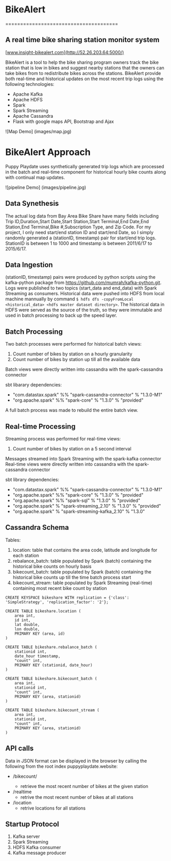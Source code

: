 # BikeAlert
======================================

## A real time bike sharing station monitor system
[www.insight-bikealert.com](http://52.26.203.64:5000/)

BikeAlert is a tool to help the bike sharing program owners track the bike station that is low in bikes and suggest nearby stations that the owners can take bikes from to redistribute bikes across the stations. BikeAlert provide both real-time and historical updates on the most recent trip logs using the following technologies:
- Apache Kafka
- Apache HDFS
- Spark
- Spark Streaming
- Apache Cassandra
- Flask with google maps API, Bootstrap and Ajax

![Map Demo] (images/map.jpg)

# BikeAlert Approach
Puppy Playdate uses synthetically generated trip logs which are processed in the batch and real-time component for historical hourly bike counts along with continual map updates.

![pipeline Demo] (images/pipeline.jpg)

## Data Synethesis
The actual log data from Bay Area Bike Share have many fields including Trip ID,Duration,Start Date,Start Station,Start Terminal,End Date,End Station,End Terminal,Bike #,Subscription Type, and Zip Code. For my project, I only need start/end station ID and start/end Date, so I simply randomly generated a (stationID, timestamp) pair for start/end trip logs. StationID is between 1 to 1000 and timestamp is between 2011/6/17 to 2015/6/17.

## Data Ingestion
(stationID, timestamp) pairs were produced by python scripts using the kafka-python package from https://github.com/mumrah/kafka-python.git. Logs were published to two topics (start_data and end_data) with Spark Streaming as consumers. Historical data were pushed into HDFS from local machine mannually by command `$ hdfs dfs -copyFromLocal <historical_data> <hdfs master dataset directory>`. The historical data in HDFS were served as the source of the truth, so they were immutable and used in batch processing to back up the speed layer.

## Batch Processing
Two batch processes were performed for historical batch views:

1. Count number of bikes by station on a hourly granularity
2. Count number of bikes by station up till all the available data

Batch views were directly written into cassandra with the spark-cassandra connector

sbt libarary dependencies:
- "com.datastax.spark" %% "spark-cassandra-connector" % "1.3.0-M1"
- "org.apache.spark" %% "spark-core" % "1.3.0" % "provided"

A full batch process was made to rebuild the entire batch view.

## Real-time Processing
Streaming process was performed for real-time views:

1. Count number of bikes by station on a 5 second interval

Messages streamed into Spark Streaming with the spark-kafka connector
Real-time views were directly written into cassandra with the spark-cassandra connector

sbt library dependencies:
- "com.datastax.spark" %% "spark-cassandra-connector" % "1.3.0-M1"
- "org.apache.spark" %% "spark-core" % "1.3.0" % "provided"
- "org.apache.spark" %% "spark-sql" % "1.3.0" % "provided"
- "org.apache.spark" % "spark-streaming_2.10" % "1.3.0" % "provided"
- "org.apache.spark" % "spark-streaming-kafka_2.10" % "1.3.0"
  
## Cassandra Schema
Tables:

1. location: table that contains the area code, latitude and longitude for each station
2. rebalance_batch: table populated by Spark (batch) containing the historical bike counts on hourly basis
3. bikecount_batch: table populated by Spark (batch) containing the historical bike counts up till the time batch process start
4. bikecount_stream: table populated by Spark Streaming (real-time) containing most recent bike count by station
```
CREATE KEYSPACE bikeshare WITH replication = {'class': 'SimpleStrategy', 'replication_factor': '2'};

CREATE TABLE bikeshare.location (
    area int,
    id int,
    lat double,
    lon double,
    PRIMARY KEY (area, id)
)

CREATE TABLE bikeshare.rebalance_batch (
    stationid int,
    date_hour timestamp,
    "count" int,
    PRIMARY KEY (stationid, date_hour)
)

CREATE TABLE bikeshare.bikecount_batch (
    area int,
    stationid int,
    "count" int,
    PRIMARY KEY (area, stationid)
)

CREATE TABLE bikeshare.bikecount_stream (
    area int,
    stationid int,
    "count" int,
    PRIMARY KEY (area, stationid)
)
```

## API calls
Data in JSON format can be displayed in the browser by calling the following from the root index puppyplaydate.website:

- /bikecount/<stationid>
  - retrieve the most recent number of bikes at the given station
- /realtime
  - retrive the most recent number of bikes at all stations
- /location
  - retrive locations for all stations

## Startup Protocol
1. Kafka server
2. Spark Streaming
3. HDFS Kafka consumer
4. Kafka message producer
